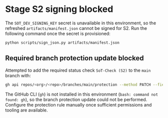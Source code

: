 # Stage S2 signing blocked

The `SOT_DEV_SIGNING_KEY` secret is unavailable in this environment, so the refreshed `artifacts/manifest.json` cannot be signed for S2.
Run the following command once the secret is provisioned:

```bash
python scripts/sign_json.py artifacts/manifest.json
```

## Required branch protection update blocked

Attempted to add the required status check `SoT-Check (S2)` to the `main` branch with:

```bash
gh api repos/<org>/<repo>/branches/main/protection --method PATCH --field required_status_checks.strict=true --field required_status_checks.contexts[]=SoT-Check\ (S2)
```

The GitHub CLI (`gh`) is not installed in this environment (`bash: command not found: gh`), so the branch protection update could not be performed. Configure the protection rule manually once sufficient permissions and tooling are available.
